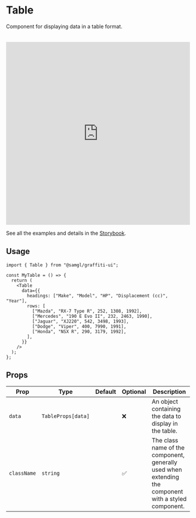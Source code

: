 # Table

Component for displaying data in a table format.

<iframe src="https://samhynds.github.io/graffiti-ui/storybook?path=/story/table-table--standard-table&viewMode=story&shortcuts=false&singleStory=true"
     style="width:100%; height:500px; border:0; margin-top: 20px;"
     title="graffiti-table-example-1"
   ></iframe>

See all the examples and details in the [Storybook](https://samhynds.github.io/graffiti-ui/storybook?path=/docs/table-table--docs).

## Usage

```tsx
import { Table } from "@samgl/graffiti-ui";

const MyTable = () => {
  return (
    <Table
      data={{
        headings: ["Make", "Model", "HP", "Displacement (cc)", "Year"],
        rows: [
          ["Mazda", "RX-7 Type R", 252, 1308, 1992],
          ["Mercedes", "190 E Evo II", 232, 2463, 1990],
          ["Jaguar", "XJ220", 542, 3498, 1993],
          ["Dodge", "Viper", 400, 7990, 1991],
          ["Honda", "NSX R", 290, 3179, 1992],
        ],
      }}
    />
  );
};
```

## Props

| Prop        | Type               | Default | Optional | Description                                                                                           |
| ----------- | ------------------ | ------- | -------- | ----------------------------------------------------------------------------------------------------- |
| `data`      | `TableProps[data]` |         | ❌       | An object containing the data to display in the table.                                                |
| `className` | `string`           |         | ✅       | The class name of the component, generally used when extending the component with a styled component. |
